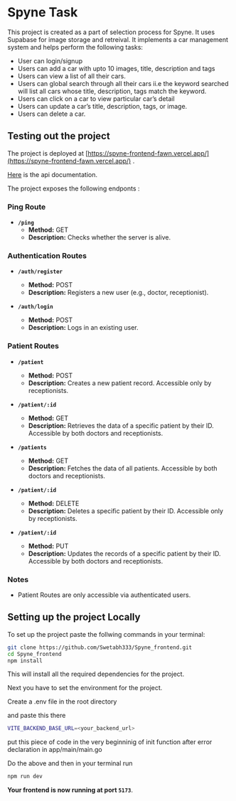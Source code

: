 # Spyne Task

This project is created as a part of selection process for Spyne. It uses Supabase for image storage and retreival. It implements a car management system and helps perform the following tasks:

- User can login/signup
- Users can add a car with upto 10 images, title, description and tags
- Users can view a list of all their cars.
- Users can global search through all their cars ii.e the keyword searched will list all cars whose
title, description, tags match the keyword.
- Users can click on a car to view particular car’s detail
- Users can update a car’s title, description, tags, or image.
- Users can delete a car.

## Testing out the project

The project is deployed at [https://spyne-frontend-fawn.vercel.app/](https://spyne-frontend-fawn.vercel.app/) .

[Here](https://app.swaggerhub.com/apis-docs/SWETABHSHREYAM333/Makerble/1.0) is the api documentation.



The project exposes the following endponts :

### Ping Route

- **`/ping`**
  - **Method:** GET
  - **Description:** Checks whether the server is alive.

### Authentication Routes

- **`/auth/register`**

  - **Method:** POST
  - **Description:** Registers a new user (e.g., doctor, receptionist).

- **`/auth/login`**
  - **Method:** POST
  - **Description:** Logs in an existing user.

### Patient Routes

- **`/patient`**

  - **Method:** POST
  - **Description:** Creates a new patient record. Accessible only by receptionists.

- **`/patient/:id`**

  - **Method:** GET
  - **Description:** Retrieves the data of a specific patient by their ID. Accessible by both doctors and receptionists.

- **`/patients`**

  - **Method:** GET
  - **Description:** Fetches the data of all patients. Accessible by both doctors and receptionists.

- **`/patient/:id`**

  - **Method:** DELETE
  - **Description:** Deletes a specific patient by their ID. Accessible only by receptionists.

- **`/patient/:id`**
  - **Method:** PUT
  - **Description:** Updates the records of a specific patient by their ID. Accessible by both doctors and receptionists.

### Notes

- Patient Routes are only accessible via authenticated users.

## Setting up the project Locally

To set up the project paste the follwing commands in your terminal:

```bash
git clone https://github.com/Swetabh333/Spyne_frontend.git
cd Spyne_frontend
npm install
```

This will install all the required dependencies for the project.

Next you have to set the environment for the project.

Create a .env file in the root directory

and paste this there

```bash
VITE_BACKEND_BASE_URL=<your_backend_url>
```


put this piece of code in the very beginninig of init function after error declaration in app/main/main.go


Do the above and then in your terminal run

```bash
npm run dev
```



**Your frontend is now running at port `5173`**.


